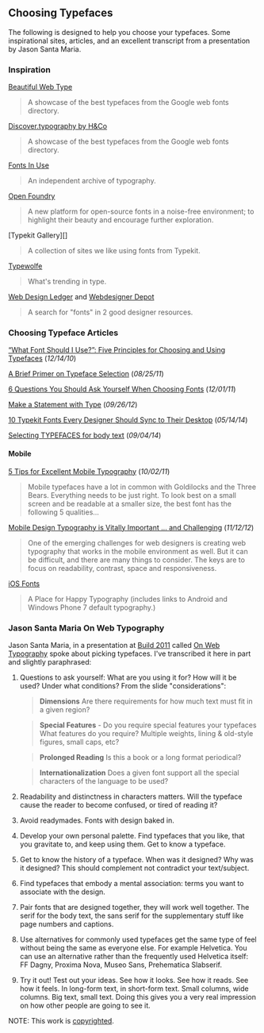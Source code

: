 ## Choosing Typefaces

The following is designed to help you choose your typefaces. Some inspirational sites, articles, and an excellent transcript from a presentation by Jason Santa Maria.

### Inspiration

[Beautiful Web Type][]

> A showcase of the best typefaces from the Google web fonts directory.

[Discover.typography by H&Co][H&Co]

> A showcase of the best typefaces from the Google web fonts directory.

[Fonts In Use][]

> An independent archive of typography.

[Open Foundry][]

> A new platform for open-source fonts in a noise-free environment; to highlight their beauty and encourage further exploration.

[Typekit Gallery][]

> A collection of sites we like using fonts from Typekit.

[Typewolfe][]

> What's trending in type.

[Web Design Ledger][] and [Webdesigner Depot][]

> A search for "fonts" in 2 good designer resources.

[Beautiful Web Type]: http://hellohappy.org/beautiful-web-type/
[H&Co]: http://discover.typography.com/
[Fonts In Use]: http://fontsinuse.com/
[Open Foundry]: http://open-foundry.com/hot30
[Typekkit Gallery]: https://typekit.com/gallery
[Typewolfe]: https://www.typewolf.com/
[Web Design Ledger]: http://webdesignledger.com/?s=fonts
[Webdesigner Depot]: http://www.webdesignerdepot.com/?s=fonts

### Choosing Typeface Articles

[“What Font Should I Use?”: Five Principles for Choosing and Using Typefaces][Five Principles] (*12/14/10*)

[A Brief Primer on Typeface Selection][Brief Primer] (*08/25/11*)

[6 Questions You Should Ask Yourself When Choosing Fonts][6 Questions] (*12/01/11*)

[Make a Statement with Type][Type Statement] (*09/26/12*)

[10 Typekit Fonts Every Designer Should Sync to Their Desktop][10 Typekit Fonts] (*05/14/14*)

[Selecting TYPEFACES for body text][Selecting Typefaces] (*09/04/14*)

[Five Principles]: http://www.smashingmagazine.com/2010/12/14/what-font-should-i-use-five-principles-for-choosing-and-using-typefaces/
[Brief Primer]: http://blog.8thlight.com/billy-whited/2011/08/25/a-brief-primer-on-typeface-selection.html
[6 Questions]: http://tympanus.net/codrops/2011/12/01/6-questions-you-should-ask-yourself-when-choosing-fonts/
[Type Statement]: http://tympanus.net/codrops/2012/09/26/make-a-statement-with-type/
[10 Typekit Fonts]: http://justinseeley.com/showcases/10-typekit-fonts-every-designer-sync-desktop/
[Selecting Typefaces]: http://practice.typekit.com/lesson/selecting-typefaces-for-body-text/

#### Mobile

[5 Tips for Excellent Mobile Typography][5 Tips] (*10/02/11*)

> Mobile typefaces have a lot in common with Goldilocks and the Three Bears. Everything needs to be just right. To look best on a small screen and be readable at a smaller size, the best font has the following 5 qualities...

[Mobile Design Typography is Vitally Important ... and Challenging][Mobile typography] (*11/12/12*)

> One of the emerging challenges for web designers is creating web typography that works in the mobile environment as well. But it can be difficult, and there are many things to consider. The keys are to focus on readability, contrast, space and responsiveness.

[iOS Fonts][]

> A Place for Happy Typography (includes links to Android and Windows Phone 7 default typography.)

[5 Tips]:            http://wixmobile.com/5-tips-for-excellent-mobile-typography
[Mobile Typography]: http://tympanus.net/codrops/2012/11/12/mobile-design-typography-is-vitally-important-and-challenging/
[iOS Fonts]:         http://iosfonts.com/

### Jason Santa Maria On Web Typography

Jason Santa Maria, in a presentation at [Build 2011][] called [On Web Typography][] spoke about picking typefaces. I've transcribed it here in part and slightly paraphrased:

1.  Questions to ask yourself: What are you using it for? How will it be used? Under what conditions? From the slide "considerations":

    > **Dimensions**
    > Are there requirements for how much text must fit in a given region?

    > **Special Features** - Do you require special features your typefaces
    > What features do you require? Multiple weights, lining &amp; old-style figures, small caps, etc?

    > **Prolonged Reading**
    > Is this a book or a long format periodical?

    > **Internationalization**
    > Does a given font support all the special characters of the language to be used?

2.  Readability and distinctness in characters matters. Will the typeface cause the reader to become confused, or tired of reading it?

3.  Avoid readymades. Fonts with design baked in.

4.  Develop your own personal palette. Find typefaces that you like, that you gravitate to, and keep using them. Get to know a typeface.

5.  Get to know the history of a typeface. When was it designed? Why was it designed? This should complement not contradict your text/subject.

6.  Find typefaces that embody a mental association: terms you want to associate with the design.

7.  Pair fonts that are designed together, they will work well together. The serif for the body text, the sans serif for the supplementary stuff like page numbers and captions.

8.  Use alternatives for commonly used typefaces get the same type of feel without being the same as everyone else. For example Helvetica. You can use an alternative rather than the frequently used Helvetica itself: FF Dagny, Proxima Nova, Museo Sans, Prehematica Slabserif.

9.  Try it out! Test out your ideas. See how it looks. See how it reads. See how it feels. In long-form text, in short-form text. Small columns, wide columns. Big text, small text. Doing this gives you a very real impression on how other people are going to see it.

NOTE: This work is [copyrighted][].

[Build 2011]:           http://2011.buildconf.com/
[On Web Typography]:    http://vimeo.com/34178417
[copyrighted]:          http://creativecommons.org/licenses/by-nc/3.0
